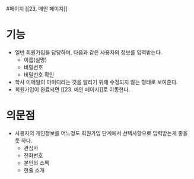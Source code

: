 #페이지 
[[23. 메인 페이지]]

# 기능
- 일반 회원가입을 담당하며, 다음과 같은 사용자의 정보를 입력받는다.
	- 이름(실명)
	- 비밀번호
	- 비밀번호 확인
- 학사 이메일이 아이디라는 것을 알리기 위해 수정되지 않는 형태로 보여준다.
- 회원가입이 완료되면 [[23. 메인 페이지]]로 이동한다.

# 의문점
- 사용자의 개인정보를 어느정도 회원가입 단계에서 선택사항으로 입력받는게 좋을 듯 하다.
	- 관심사
	- 전화번호
	- 본인의 스펙
	- 한줄 소개